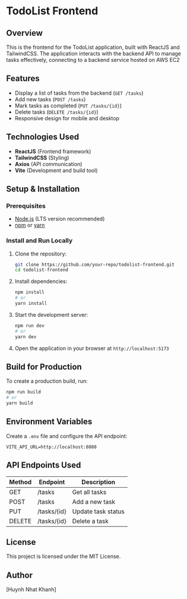 # TodoList Frontend

## Overview

This is the frontend for the TodoList application, built with ReactJS and TailwindCSS. The application interacts with the backend API to manage tasks effectively, connecting to a backend service hosted on AWS EC2

## Features

- Display a list of tasks from the backend (`GET /tasks`)
- Add new tasks (`POST /tasks`)
- Mark tasks as completed (`PUT /tasks/{id}`)
- Delete tasks (`DELETE /tasks/{id}`)
- Responsive design for mobile and desktop

## Technologies Used

- **ReactJS** (Frontend framework)
- **TailwindCSS** (Styling)
- **Axios** (API communication)
- **Vite** (Development and build tool)

## Setup & Installation

### Prerequisites

- [Node.js](https://nodejs.org/) (LTS version recommended)
- [npm](https://www.npmjs.com/) or [yarn](https://yarnpkg.com/)

### Install and Run Locally

1. Clone the repository:
   ```sh
   git clone https://github.com/your-repo/todolist-frontend.git
   cd todolist-frontend
   ```
2. Install dependencies:
   ```sh
   npm install
   # or
   yarn install
   ```
3. Start the development server:
   ```sh
   npm run dev
   # or
   yarn dev
   ```
4. Open the application in your browser at `http://localhost:5173`

## Build for Production

To create a production build, run:

```sh
npm run build
# or
yarn build
```

## Environment Variables

Create a `.env` file and configure the API endpoint:

```
VITE_API_URL=http://localhost:8080
```

## API Endpoints Used

| Method | Endpoint    | Description        |
| ------ | ----------- | ------------------ |
| GET    | /tasks      | Get all tasks      |
| POST   | /tasks      | Add a new task     |
| PUT    | /tasks/{id} | Update task status |
| DELETE | /tasks/{id} | Delete a task      |

## License

This project is licensed under the MIT License.

## Author

[Huynh Nhat Khanh]
